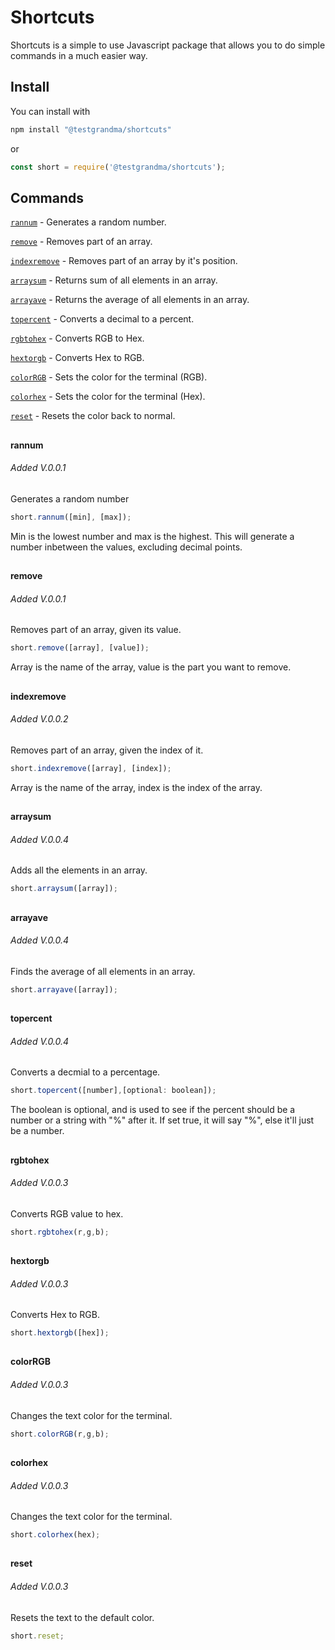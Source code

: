 # Shortcuts
Shortcuts is a simple to use Javascript package that allows you to do simple commands in a much easier way.

## Install
You can install with
```bash
npm install "@testgrandma/shortcuts"
```
or
```js
const short = require('@testgrandma/shortcuts');
```

## Commands

[`rannum`](#rannum) - Generates a random number.

[`remove`](#remove) - Removes part of an array.

[`indexremove`](#indexremove) - Removes part of an array by it's position.
  
[`arraysum`](#arraysum) - Returns sum of all elements in an array.

[`arrayave`](#arrayave) - Returns the average of all elements in an array.

[`topercent`](#topercent) - Converts a decimal to a percent.

[`rgbtohex`](#rgbtohex) - Converts RGB to Hex.

[`hextorgb`](#hextorgb) - Converts Hex to RGB.

[`colorRGB`](#colorRGB) - Sets the color for the terminal (RGB).

[`colorhex`](#colorhex) - Sets the color for the terminal (Hex).

[`reset`](#reset) - Resets the color back to normal.

## 

#### rannum
###### Added V.0.0.1

Generates a random number
```js
short.rannum([min], [max]);
```
Min is the lowest number and max is the highest. This will generate a number inbetween the values, excluding decimal points.

## 

#### remove
###### Added V.0.0.1

Removes part of an array, given its value.
```js
short.remove([array], [value]);
```
Array is the name of the array, value is the part you want to remove.

## 

#### indexremove
###### Added V.0.0.2

Removes part of an array, given the index of it.
```js
short.indexremove([array], [index]);
```
Array is the name of the array, index is the index of the array.

## 

#### arraysum
###### Added V.0.0.4

Adds all the elements in an array.
```js
short.arraysum([array]);
```

## 

#### arrayave
###### Added V.0.0.4

Finds the average of all elements in an array.
```js
short.arrayave([array]);
```

##  
 
#### topercent
###### Added V.0.0.4

Converts a decmial to a percentage.
```js
short.topercent([number],[optional: boolean]);
```

The boolean is optional, and is used to see if the percent should be a number or a string with "%" after it. If set true, it will say "%", else it'll just be a number.

## 

#### rgbtohex
###### Added V.0.0.3

Converts RGB value to hex.
```js
short.rgbtohex(r,g,b);
```

## 

#### hextorgb
###### Added V.0.0.3

Converts Hex to RGB.
```js
short.hextorgb([hex]);
```

## 

#### colorRGB
###### Added V.0.0.3

Changes the text color for the terminal.
```js
short.colorRGB(r,g,b);
```

## 

#### colorhex
###### Added V.0.0.3

Changes the text color for the terminal.
```js
short.colorhex(hex);
```

## 

#### reset
###### Added V.0.0.3

Resets the text to the default color.
```js
short.reset;
```
